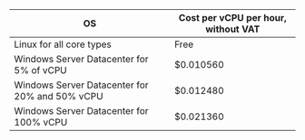 OS | Cost per vCPU per hour, without VAT
--- | ---
Linux for all core types | Free
Windows Server Datacenter for 5% of vCPU | $0.010560
Windows Server Datacenter for 20% and 50% vCPU | $0.012480
Windows Server Datacenter for 100% vCPU | $0.021360
